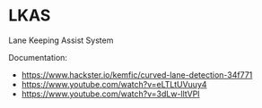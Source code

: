 # LKAS
Lane Keeping Assist System


Documentation: 
- https://www.hackster.io/kemfic/curved-lane-detection-34f771
- https://www.youtube.com/watch?v=eLTLtUVuuy4
- https://www.youtube.com/watch?v=3dLw-lltVPI